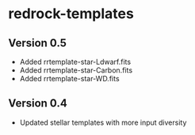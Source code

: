 # redrock-templates

## Version 0.5

* Added rrtemplate-star-Ldwarf.fits
* Added rrtemplate-star-Carbon.fits
* Added rrtemplate-star-WD.fits

## Version 0.4

* Updated stellar templates with more input diversity

